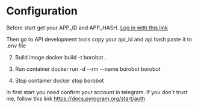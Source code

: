 # Configuration

Before start get your APP_ID and APP_HASH. 
[Log in with this link](https://my.telegram.org/)

Then go to API development tools 
copy your api_id and api hash
paste it to .env file

2. Build image 
docker build -t borobot .

3. Run container
docker run -d --rm --name borobot borobot

4. Stop container
docker stop borobot

In first start you need confirm your account in telegram.
If you don`t trust me, follow this link 
https://docs.pyrogram.org/start/auth